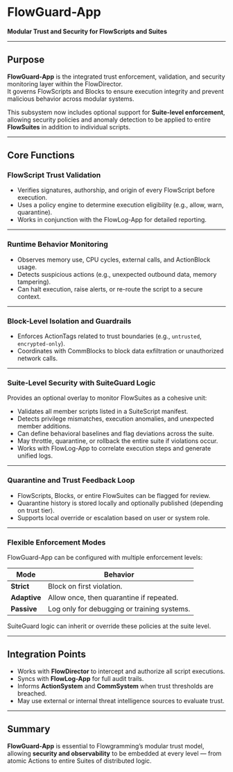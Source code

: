 <!--
This Source Code Form is subject to the terms of the Mozilla Public License, v. 2.0.
If a copy of the MPL was not distributed with this file, you can obtain one at:
https://mozilla.org/MPL/2.0/.
-->
# FlowGuard-App  
**Modular Trust and Security for FlowScripts and Suites**

---

## Purpose

**FlowGuard-App** is the integrated trust enforcement, validation, and security monitoring layer within the FlowDirector.  
It governs FlowScripts and Blocks to ensure execution integrity and prevent malicious behavior across modular systems.  

This subsystem now includes optional support for **Suite-level enforcement**, allowing security policies and anomaly detection to be applied to entire **FlowSuites** in addition to individual scripts.

---

## Core Functions

### FlowScript Trust Validation
- Verifies signatures, authorship, and origin of every FlowScript before execution.  
- Uses a policy engine to determine execution eligibility (e.g., allow, warn, quarantine).  
- Works in conjunction with the FlowLog-App for detailed reporting.  

---

### Runtime Behavior Monitoring
- Observes memory use, CPU cycles, external calls, and ActionBlock usage.  
- Detects suspicious actions (e.g., unexpected outbound data, memory tampering).  
- Can halt execution, raise alerts, or re-route the script to a secure context.  

---

### Block-Level Isolation and Guardrails
- Enforces ActionTags related to trust boundaries (e.g., `untrusted`, `encrypted-only`).  
- Coordinates with CommBlocks to block data exfiltration or unauthorized network calls.  

---

### Suite-Level Security with SuiteGuard Logic
Provides an optional overlay to monitor FlowSuites as a cohesive unit:

- Validates all member scripts listed in a SuiteScript manifest.  
- Detects privilege mismatches, execution anomalies, and unexpected member additions.  
- Can define behavioral baselines and flag deviations across the suite.  
- May throttle, quarantine, or rollback the entire suite if violations occur.  
- Works with FlowLog-App to correlate execution steps and generate unified logs.  

---

### Quarantine and Trust Feedback Loop
- FlowScripts, Blocks, or entire FlowSuites can be flagged for review.  
- Quarantine history is stored locally and optionally published (depending on trust tier).  
- Supports local override or escalation based on user or system role.  

---

### Flexible Enforcement Modes

FlowGuard-App can be configured with multiple enforcement levels:

| Mode | Behavior |
|------|-----------|
| **Strict** | Block on first violation. |
| **Adaptive** | Allow once, then quarantine if repeated. |
| **Passive** | Log only for debugging or training systems. |

SuiteGuard logic can inherit or override these policies at the suite level.

---

## Integration Points

- Works with **FlowDirector** to intercept and authorize all script executions.  
- Syncs with **FlowLog-App** for full audit trails.  
- Informs **ActionSystem** and **CommSystem** when trust thresholds are breached.  
- May use external or internal threat intelligence sources to evaluate trust.  

---

## Summary

**FlowGuard-App** is essential to Flowgramming’s modular trust model, allowing **security and observability** to be embedded at every level — from atomic Actions to entire Suites of distributed logic.
